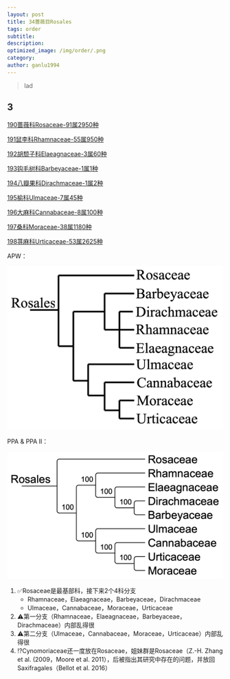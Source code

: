 ```yaml
---
layout: post
title: 34蔷薇目Rosales
tags: order    
subtitle: 
description: 
optimized_image: /img/order/.png
category: 
author: ganlu1994  
---
```


> lad

## 3

[190蔷薇科Rosaceae-91属2950种](https://ganlu1994.github.io/190蔷薇科Rosaceae/)

[191鼠李科Rhamnaceae-55属950种](https://ganlu1994.github.io/191鼠李科Rhamnaceae/)

[192胡颓子科Elaeagnaceae-3属60种](https://ganlu1994.github.io/192胡颓子科Elaeagnaceae/)

[193钩毛树科Barbeyaceae-1属1种](https://ganlu1994.github.io/193钩毛树科Barbeyaceae/)

[194八瓣果科Dirachmaceae-1属2种](https://ganlu1994.github.io/194八瓣果科Dirachmaceae/)

[195榆科Ulmaceae-7属45种](https://ganlu1994.github.io/195榆科Ulmaceae/)

[196大麻科Cannabaceae-8属100种](https://ganlu1994.github.io/196大麻科Cannabaceae/)

[197桑科Moraceae-38属1180种](https://ganlu1994.github.io/197桑科Moraceae/)

[198荨麻科Urticaceae-53属2625种](https://ganlu1994.github.io/198荨麻科Urticaceae/)

APW：

![](/img/phylo/64-34蔷薇目A.png)

PPA & PPA II：

![](/img/phylo/64-34蔷薇目P2.png)

1. ✅Rosaceae是最基部科，接下来2个4科分支
    * Rhamnaceae，Elaeagnaceae，Barbeyaceae，Dirachmaceae
    * Ulmaceae，Cannabaceae，Moraceae，Urticaceae
2. ⚠️第一分支（Rhamnaceae，Elaeagnaceae，Barbeyaceae，Dirachmaceae）内部乱得很
3. ⚠️第二分支（Ulmaceae，Cannabaceae，Moraceae，Urticaceae）内部乱得很
4. ⁉️Cynomoriaceae还一度放在Rosaceae，姐妹群是Rosaceae（Z.-H. Zhang et al. (2009，Moore et al. 2011），后被指出其研究中存在的问题，并放回Saxifragales（Bellot et al. 2016）